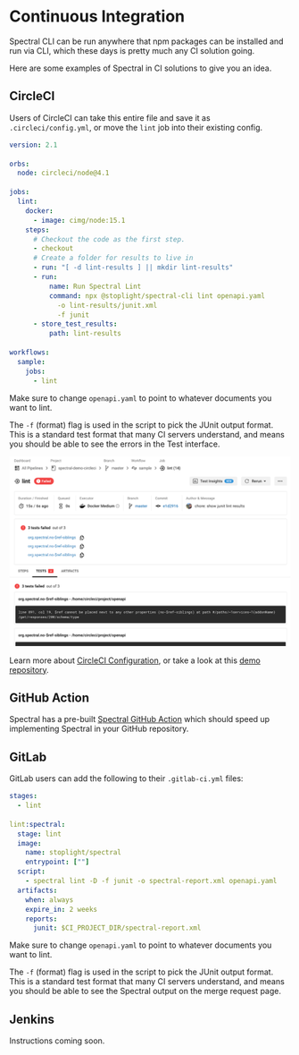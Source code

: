 # Continuous Integration

Spectral CLI can be run anywhere that npm packages can be installed and run via CLI, which these days is pretty much any CI solution going.

Here are some examples of Spectral in CI solutions to give you an idea.

## CircleCI

Users of CircleCI can take this entire file and save it as `.circleci/config.yml`, or move the `lint` job into their existing config.

```yaml
version: 2.1

orbs:
  node: circleci/node@4.1

jobs:
  lint:
    docker:
      - image: cimg/node:15.1
    steps:
      # Checkout the code as the first step.
      - checkout
      # Create a folder for results to live in
      - run: "[ -d lint-results ] || mkdir lint-results"
      - run:
          name: Run Spectral Lint
          command: npx @stoplight/spectral-cli lint openapi.yaml
            -o lint-results/junit.xml
            -f junit
      - store_test_results:
          path: lint-results

workflows:
  sample:
    jobs:
      - lint
```

Make sure to change `openapi.yaml` to point to whatever documents you want to lint.

The `-f` (format) flag is used in the script to pick the JUnit output format. This is a standard test format that many CI servers understand, and means you should be able to see the errors in the Test interface.

![On the CircleCI build results page there is a tab called Tests, which shows Spectral results so long as the JUnit format has been enabled](../img/ci-circleci.png)

Learn more about [CircleCI Configuration](https://circleci.com/docs/2.0/config-intro/), or take a look at this [demo repository](https://github.com/philsturgeon/spectral-demo-circleci).

## GitHub Action

Spectral has a pre-built [Spectral GitHub Action](https://github.com/stoplightio/spectral-action) which should speed up implementing Spectral in your GitHub repository.

## GitLab

GitLab users can add the following to their `.gitlab-ci.yml` files:

```yaml
stages:
  - lint

lint:spectral:
  stage: lint
  image:
    name: stoplight/spectral
    entrypoint: [""]
  script:
    - spectral lint -D -f junit -o spectral-report.xml openapi.yaml
  artifacts:
    when: always
    expire_in: 2 weeks
    reports:
      junit: $CI_PROJECT_DIR/spectral-report.xml
```

Make sure to change `openapi.yaml` to point to whatever documents you want to lint.

The `-f` (format) flag is used in the script to pick the JUnit output format. This is a standard test format that many CI servers understand, and means you should be able to see the Spectral output on the merge request page.

## Jenkins

Instructions coming soon.
